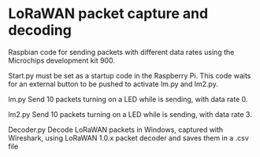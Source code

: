 # LoRaWAN packet capture and decoding
Raspbian code for sending packets with different data rates using the Microchips development kit 900.

Start.py must be set as a startup code in the Raspberry Pi. This code waits for an external button to be pushed to activate lm.py and lm2.py.


lm.py Send 10 packets turning on a LED while is sending, with data rate 0.


lm2.py Send 10 packets turning on a LED while is sending, with data rate 3.


Decoder.py Decode LoRaWAN packets in Windows, captured with Wireshark, using LoRaWAN 1.0.x packet decoder and saves them in a .csv file
